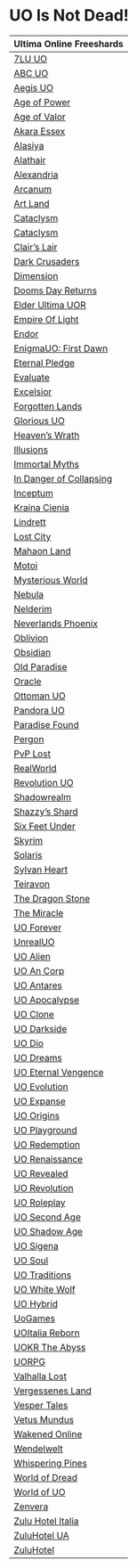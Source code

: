 # UO Is Not Dead!

| Ultima Online Freeshards |
| ------------------------ |
| [7LU UO](http://www.7lu.com/) |
| [ABC UO](http://www.abcuo.com/) |
| [Aegis UO](http://www.aegisuo.com/) |
| [Age of Power](http://uo.net.ua/) |
| [Age of Valor](http://www.uovalor.com/) |
| [Akara Essex](http://www.akaraessex.com/) |
| [Alasiya](http://uo.alasiya.net/) |
| [Alathair](http://www.alathair.de/) |
| [Alexandria](http://www.easyuo.com/) |
| [Arcanum](http://letmegooglethat.com/?q=Arcanum+Ultima+Online+PvP+Server) |
| [Art Land](http://art.sytes.net/) |
| [Cataclysm](http://www.cataclysmuo.com/) |
| [Cataclysm](http://www.cataclysmuo.com/) |
| [Clair’s Lair](http://www.uo-cl.com/) |
| [Dark Crusaders](http://www.darkcrusaders-uo.webs.com/) |
| [Dimension](http://www.dmsshard.com.br/) |
| [Dooms Day Returns](http://doomsdayreturns.webs.com/) |
| [Elder Ultima UOR](http://www.elderultima.com/) |
| [Empire Of Light](http://blog.sina.com.cn/justuo) |
| [Endor](http://www.endor.cz/) |
| [EnigmaUO: First Dawn](http://www.enigmauo.com/) |
| [Eternal Pledge](http://eternalpledgeuo.webs.com/) |
| [Evaluate](http://eva.gen.tr/) |
| [Excelsior](http://www.uoex.net/) |
| [Forgotten Lands](http://www.forgottenlands.ru/) |
| [Glorious UO](http://www.gloriousuo.com/) |
| [Heaven’s Wrath](http://grheavenswrath.webs.com/) |
| [Illusions](http://www.illusions.com.br/) |
| [Immortal Myths](http://www.immortalmyths.com/) |
| [In Danger of Collapsing](http://www.mondains.com/) |
| [Inceptum](http://www.osistyle.com/) |
| [Kraina Cienia](http://krainacienia.pl/) |
| [Lindrett](http://lindrett.ru/) |
| [Lost City](http://www.lostcityshard.com/) |
| [Mahaon Land](http://mahaon.land/) |
| [Motoi](http://www.motoi.de/) |
| [Mysterious World](http://www.mw-shard.pl/) |
| [Nebula](http://www.nebula.web.tr/) |
| [Nelderim](http://www.nelderim.org/) |
| [Neverlands Phoenix](http://www.neverlandsphoenix.org/) |
| [Oblivion](http://oblivionshard.wikidot.com/) |
| [Obsidian](http://www.dxgaming.com/obsidian/) |
| [Old Paradise](http://oldp.net/) |
| [Oracle](http://oracleshard.forumfree.it/) |
| [Ottoman UO](http://www.ottomanuo.com/) |
| [Pandora UO](http://www.pandorauo.com/) |
| [Paradise Found](http://www.paradisefounduo.com/) |
| [Pergon](http://www.welt-pergon.de/) |
| [PvP Lost](http://pvp-lost.ru/) |
| [RealWorld](http://www.realworld.su/) |
| [Revolution UO](http://www.revolutionuo.net/) |
| [Shadowrealm](http://shadowrealm.ucoz.com/) |
| [Shazzy’s Shard](https://www.facebook.com/ShazzyShard/) |
| [Six Feet Under](http://www.sixfeetundershard.webs.com/) |
| [Skyrim](http://www.myuo.info/) |
| [Solaris](http://www.pregnasoft.com/solaris/) |
| [Sylvan Heart](http://www.sylvandreams.co.uk/) |
| [Teiravon](http://www.teiravon3.com/) |
| [The Dragon Stone](http://thedragonstone.keuf.net/) |
| [The Miracle](http://www.themiracleshard.com/) |
| [UO Forever](http://www.uoforever.com/) |
| [UnrealUO](http://uo.unreal.us/) |
| [UO Alien](http://uoalien.ru/) |
| [UO An Corp](http://www.uoancorp.com/) |
| [UO Antares](http://bestuo.ru/) |
| [UO Apocalypse](http://www.uoapo.com/) |
| [UO Clone](http://www.uoclone.pl/) |
| [UO Darkside](https://uodarksideblog.wordpress.com/) |
| [UO Dio](http://uodio.com/) |
| [UO Dreams](http://www.uodreams.it/) |
| [UO Eternal Vengence](http://uoevhome.webs.com/) |
| [UO Evolution](http://www.uoevolution.com/) |
| [UO Expanse](http://www.uoexpanse.com/) |
| [UO Origins](http://www.uoorigins.com/) |
| [UO Playground](http://uoplayground.weebly.com/) |
| [UO Redemption](http://www.uoredemption.com/) |
| [UO Renaissance](http://www.uorenaissance.com/) |
| [UO Revealed](http://uorevealed.com/) |
| [UO Revolution](http://www.uorevolution.com/) |
| [UO Roleplay](http://www.uoroleplay.com/) |
| [UO Second Age](http://www.uosecondage.com/) |
| [UO Shadow Age](http://www.uoshadowage.com/) |
| [UO Sigena](http://www.uosigena.de/) |
| [UO Soul](http://ultima-online.at.ua/) |
| [UO Traditions](http://www.uotraditions.com/) |
| [UO White Wolf](http://www.uowhitewolf.com/) |
| [UO Hybrid](http://www.uohybrid.com/) |
| [UoGames](http://uogames.ru/) |
| [UOItalia Reborn](http://www.uoitalia.net/) |
| [UOKR The Abyss](http://runuo.theabyss.ru/) |
| [UORPG](http://en.uorpg.net/) |
| [Valhalla Lost](http://valhallalost.com/) |
| [Vergessenes Land](http://www.vergessenesland.de/) |
| [Vesper Tales](http://www.vespertales.de/) |
| [Vetus Mundus](http://www.vetus-mundus.de/) |
| [Wakened Online](http://www.wakened.net/) |
| [Wendelwelt](http://www.wendelwelt.net/) |
| [Whispering Pines](http://wpshard.com/) |
| [World of Dread](http://www.worldofdread.com/) |
| [World of UO](http://www.worldofuo.com/) |
| [Zenvera](https://zenvera.com/) |
| [Zulu Hotel Italia](https://www.zhi.it/) |
| [ZuluHotel UA](http://zuluhotel.net.ua/) |
| [ZuluHotel](http://zuluhotel.net/) |
